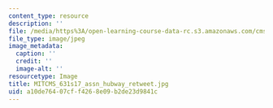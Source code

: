 ```yaml
---
content_type: resource
description: ''
file: /media/https%3A/open-learning-course-data-rc.s3.amazonaws.com/cms-631-data-storytelling-studio-climate-change-spring-2017/a10de76407cff4268e09b2de23d9841c_MITCMS_631s17_assn_hubway_retweet.jpg
file_type: image/jpeg
image_metadata:
  caption: ''
  credit: ''
  image-alt: ''
resourcetype: Image
title: MITCMS_631s17_assn_hubway_retweet.jpg
uid: a10de764-07cf-f426-8e09-b2de23d9841c
---
```


